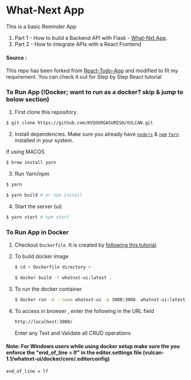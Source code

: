 # What-Next App

This is a basic Reminder App 

1. Part 1 - How to build a Backend API with Flask - [What-Nxt App](https://github.com/KVSDURGASURESH/VULCAN/tree/master/whatnxt).
2. Part 2 - How to integrate APIs with a React Frontend

#### Source :
 This repo has been forked from [React-Todo-App](https://github.com/kabirbaidhya/react-todo-app.git) and modified to fit my requirement. You can check it out for Step by Step React tutorial


### To Run App (!Docker; want to run as a docker?  skip & jump to below section)

1. First clone this repository.
```bash
$ git clone https://github.com/KVSDURGASURESH/VULCAN.git
```

2. Install dependencies. Make sure you already have [`nodejs`](https://nodejs.org/en/) & [`npm`](https://www.npmjs.com/) [`Yarn`](https://classic.yarnpkg.com/en/docs/install/#mac-stable) installed in your system.

If using MACOS 

```bash
$ brew install yarn
```

3. Run Yarn/npm

```bash
$ yarn
```

```bash
$ yarn build # or npm install
```
4. Start the server (ui)

```bash
$ yarn start # npm start
```

### To Run App in Docker

1. Checkout `Dockerfile`. It is created by [following this tutorial](https://mherman.org/blog/dockerizing-a-react-app/).

2. To build docker image 

    ```bash
    $ cd < Dockerfile directory >
    ```

    ```bash
    $ docker build -t whatnxt-ui:latest .
    ```
3. To run the docker container 
    ```bash
    $ docker run -d --name whatnxt-ui -p 3000:3000  whatnxt-ui:latest
    ```
4. To access in browser , enter the following in the URL field
    ```bash
    http://localhost:3000/
    ```

    Enter any Text and Validate all CRUD operations

#### Note: For Windows users while using docker setup make sure the you enforce the "end_of_line = lf" in the editor.settings file (vulcan-1.1/whatnxt-ui/docker/core/.editorconfig)

```bash
end_of_line = lf
```



